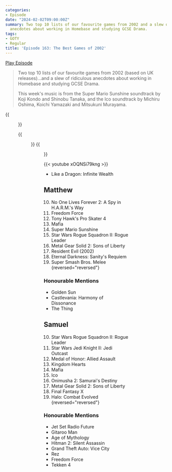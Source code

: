 ```yaml
---
categories:
- Episode
date: "2024-02-02T09:00:00Z"
summary: Two top 10 lists of our favourite games from 2002 and a slew of ridiculous
  anecdotes about working in Homebase and studying GCSE Drama.
tags:
- GOTY
- Regular
title: 'Episode 163: The Best Games of 2002'
---
```


[Play Episode](https://www.patreon.com/posts/episode-163-best-97661870)
> Two top 10 lists of our favourite games from 2002 (based on UK releases)...and a slew of ridiculous anecdotes about working in Homebase and studying GCSE Drama. 
>
>This week's music is from the Super Mario Sunshine soundtrack by Koji Kondo and Shinobu Tanaka, and the Ico soundtrack by Michiru Oshima, Koichi Yamazaki and Mitsukuni Murayama.

{{<figure 
    src="/assets/images/paramount-lantern.png" 
    caption="Image Credit: Bumster" 
    alt="Paramount Lantern">}}

{{<figure 
    src="/assets/images/cheers-tweet-1.png" 
    alt="Cheers Tweet 1" >}}
{{<figure 
    src="/assets/images/cheers-tweet-2.png" 
    alt="Cheers Tweet 2" >}}

{{< youtube xOQNSi79kng >}}

- Like a Dragon: Infinite Wealth

## Matthew

10. No One Lives Forever 2: A Spy in H.A.R.M.'s Way
9. Freedom Force
8. Tony Hawk's Pro Skater 4
7. Mafia
6. Super Mario Sunshine
5. Star Wars Rogue Squadron II: Rogue Leader
4. Metal Gear Solid 2: Sons of Liberty
3. Resident Evil (2002)
2. Eternal Darkness: Sanity's Requiem
1. Super Smash Bros. Melee
{reversed="reversed"}

### Honourable Mentions

- Golden Sun
- Castlevania: Harmony of Dissonance
- The Thing

## Samuel

10. Star Wars Rogue Squadron II: Rogue Leader
9. Star Wars Jedi Knight II: Jedi Outcast
8. Medal of Honor: Allied Assault
7. Kingdom Hearts
6. Mafia
5. Ico
4. Onimusha 2: Samurai's Destiny
3. Metal Gear Solid 2: Sons of Liberty
2. Final Fantasy X
1. Halo: Combat Evolved
{reversed="reversed"}

### Honourable Mentions

- Jet Set Radio Future
- Gitaroo Man
- Age of Mythology
- Hitman 2: Silent Assassin
- Grand Theft Auto: Vice City
- Rez
- Freedom Force
- Tekken 4